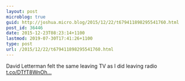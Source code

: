 ```yaml
---
layout: post
microblog: true
guid: http://joshua.micro.blog/2015/12/22/t679411898295541760.html
post_id: 36446
date: 2015-12-23T08:23:14+1100
lastmod: 2019-07-30T17:41:26+1100
type: post
url: /2015/12/22/t679411898295541760.html
---
```

David Letterman felt the same leaving TV as I did leaving radio [t.co/DTfT8WnOh...](https://t.co/DTfT8WnOhV)
